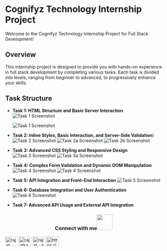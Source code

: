 # Cognifyz Technology Internship Project

Welcome to the Cognifyz Technology Internship Project for Full Stack Development!

## Overview

This internship project is designed to provide you with hands-on experience in full stack development by completing various tasks. Each task is divided into levels, ranging from beginner to advanced, to progressively enhance your skills.

## Task Structure

- **Task 1: HTML Structure and Basic Server Interaction**
  ![Task 1 Screenshot](https://github.com/Rajatkapoor01/cognifyz_internship-TASKS/blob/master/SCREENSHORT/Task1.png)
   
  ![Task 1 Screenshot](https://github.com/Rajatkapoor01/cognifyz_internship-TASKS/blob/master/SCREENSHORT/task01.png)
   
  
- **Task 2: Inline Styles, Basic Interaction, and Server-Side Validation**)
  ![Task 2 Screenshot](https://github.com/Rajatkapoor01/cognifyz_internship-TASKS/blob/master/SCREENSHORT/task2.png)
  ![Task 2a Screenshot](https://github.com/Rajatkapoor01/cognifyz_internship-TASKS/blob/master/SCREENSHORT/task2a.png)
  ![Task 2b Screenshot](https://github.com/Rajatkapoor01/cognifyz_internship-TASKS/blob/master/SCREENSHORT/task002.png)


- **Task 3: Advanced CSS Styling and Responsive Design**
  ![Task 3 Screenshot](https://github.com/Rajatkapoor01/cognifyz_internship-TASKS/blob/master/SCREENSHORT/Task3.png)
  ![Task 3a Screenshot](https://github.com/Rajatkapoor01/cognifyz_internship-TASKS/blob/master/SCREENSHORT/task003.png)


- **Task 4: Complex Form Validation and Dynamic DOM Manipulation**
  ![Task 4 Screenshot](https://github.com/Rajatkapoor01/cognifyz_internship-TASKS/blob/master/SCREENSHORT/Task004.png)
  ![Task 4 Screenshot](https://github.com/Rajatkapoor01/cognifyz_internship-TASKS/blob/master/SCREENSHORT/Task4.png)
- **Task 5: API Integration and Front-End Interaction**
  ![Task 5 Screenshot](https://github.com/Rajatkapoor01/cognifyz_internship-TASKS/blob/master/SCREENSHORT/Task5.png)

- **Task 6: Database Integration and User Authentication**
  ![Task 6 Screenshot](https://github.com/Rajatkapoor01/cognifyz_internship-TASKS/blob/master/SCREENSHORT/Task06.png)

- **Task 7: Advanced API Usage and External API Integration**




<div align="center">
<h3> Connect with me<a href="#"><img src="https://github.com/milaan9/milaan9/blob/main/Handshake.gif" width="50px"></a>
</h3> 
<p align="left">
<a href="https://linkedin.com/in/rajat kapoor :linkedin.com/in/rajat-kapoor-732042289" target="blank"><img align="center" src="https://raw.githubusercontent.com/rahuldkjain/github-profile-readme-generator/master/src/images/icons/Social/linked-in-alt.svg" alt="rajat kapoor :linkedin.com/in/rajat-kapoor-732042289" height="30" width="40" /></a>
<a href="https://kaggle.com/rajatkapoor01" target="blank"><img align="center" src="https://raw.githubusercontent.com/rahuldkjain/github-profile-readme-generator/master/src/images/icons/Social/kaggle.svg" alt="rajatkapoor01" height="30" width="40" /></a>
<a href="https://instagram.com/rajat._.kapoor" target="blank"><img align="center" src="https://raw.githubusercontent.com/rahuldkjain/github-profile-readme-generator/master/src/images/icons/Social/instagram.svg" alt="rajat._.kapoor" height="30" width="40" /></a>
<a href="https://www.youtube.com/c/https://www.youtube.com/@mr.r00t" target="blank"><img align="center" src="https://raw.githubusercontent.com/rahuldkjain/github-profile-readme-generator/master/src/images/icons/Social/youtube.svg" alt="https://www.youtube.com/@mr.r00t" height="30" width="40" /></a>
</p>
